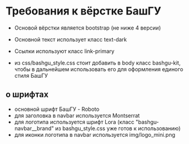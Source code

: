 # Требования к вёрстке БашГУ

* Основой вёрстки является bootstrap (не ниже 4 версии)
* Основной текст использует класс text-dark
* Ссылки используют класс link-primary

* из css/bashgu_style.css стоит добавить в body класс bashgu-kit, чтобы в дальнейшем использовать его для оформления единого стиля БашГУ

## о шрифтах
* основной шрифт БашГУ - Roboto
* для заголовка в navbar используется Montserrat
* для логотипа используется шрифт Lora (класс "bashgu-navbar__brand" из bashgu_style.css уже готов к использованию)
* для иконки логотипа в navbar используется img/logo_mini.png